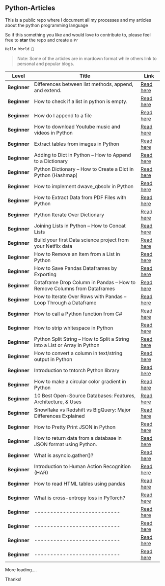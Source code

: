 ## Python-Articles

This is a public repo where I document all my processes and my articles about the python programming language 

So if this something you like and would love to contribute to, please feel free to **star** the repo and create a `Pr`

```python
Hello World 👋
```

> Note: Some of the articles are in mardown format while others link to personal and popular blogs.



|  Level           | Title                                                  |     Link                   |
|------------------|--------------------------------------------------------|----------------------------|
|**Beginner**      | Differences between list methods, append, and extend.  | [Read here](https://github.com/zenUnicorn/Python-Articles/blob/main/Differences-between-list-methods-append-and-extend.md)   |
|**Beginner**  | How to check if a list in python is empty.          |  [Read here](https://github.com/zenUnicorn/Python-Articles/blob/main/How-to-check-if-a-list-in-python-is-empty.md)                                      |
|**Beginner**        | How do I append to a file   |[Read here](https://github.com/zenUnicorn/Python-Articles/blob/main/how-d-i-append-to-a-file.md)         |
|**Beginner**        | How to download Youtube music and videos in Python   |[Read here](https://shittuolumide.hashnode.dev/how-to-download-youtube-music-and-videos-with-python)         |
|**Beginner**        |  Extract tables from images in Python    |[Read here](https://iamholumeedey007.medium.com/extract-tables-from-images-in-python-ae26a76ba29c)         |
|**Beginner**        | Adding to Dict in Python – How to Append to a Dictionary    |[Read here](https://www.freecodecamp.org/news/add-to-dict-in-python/)         |
|**Beginner**        | Python Dictionary – How to Create a Dict in Python (Hashmap)   |[Read here](https://www.freecodecamp.org/news/python-dictionary-how-to-create-a-dict-in-python/)         |
|**Beginner**        | How to implement dwave_qbsolv in Python    |[Read here](https://www.educative.io/answers/how-to-implement-dwaveqbsolv-in-python)         |
|**Beginner**        | How to Extract Data from PDF Files with Python  |[Read here](https://www.freecodecamp.org/news/extract-data-from-pdf-files-with-python/)         |
|**Beginner**        | Python Iterate Over Dictionary    |[Read here](https://www.freecodecamp.org/news/python-iterate-over-dictionary-how-to-loop-through-a-dict/)         |
|**Beginner**        | Joining Lists in Python – How to Concat Lists    |[Read here](https://www.freecodecamp.org/news/joining-lists-in-python-how-to-concat-lists/)         |
|**Beginner**        | Build your first Data science project from your Netflix data   |[Read here](https://iamholumeedey007.medium.com/build-your-first-data-science-project-from-your-netflix-data-ba3f89ce83e)         |
|**Beginner**        | How to Remove an Item from a List in Python    |[Read here](https://www.freecodecamp.org/news/python-remove-from-list-how-to-remove-an-item-from-a-list-in-python-2/)         |
|**Beginner**        | How to Save Pandas Dataframes by Exporting    |[Read here](https://www.freecodecamp.org/news/dataframe-to-csv-how-to-save-pandas-dataframes-by-exporting/)
|**Beginner**        | Dataframe Drop Column in Pandas – How to Remove Columns from Dataframes    |[Read here](https://www.freecodecamp.org/news/dataframe-drop-column-in-pandas-how-to-remove-columns-from-dataframes/)         |
|**Beginner**        | How to Iterate Over Rows with Pandas – Loop Through a Dataframe    |[Read here](https://www.freecodecamp.org/news/how-to-iterate-over-rows-with-pandas-loop-through-a-dataframe)         |
|**Beginner**        | How to call a Python function from C#    |[Read here](https://www.educative.io/answers/how-to-call-a-python-function-from-c-sharp)         |
|**Beginner**        | How to strip whitespace in Python    |[Read here](https://www.educative.io/answers/how-to-strip-whitespace-in-python)         |
|**Beginner**        | Python Split String – How to Split a String into a List or Array in Python    |[Read here](https://www.freecodecamp.org/news/python-split-string-how-to-split-a-string-into-a-list-or-array-in-python/)         |
|**Beginner**        | How to convert a column in text/string output in Python    |[Read here](https://www.educative.io/answers/how-to-convert-a-column-in-text-string-output-in-python)         |
|**Beginner**        | Introduction to tntorch Python library    |[Read here](https://www.educative.io/answers/introduction-to-tntorch-python-library)         |
|**Beginner**        | How to make a circular color gradient in Python    |[Read here](https://www.educative.io/answers/how-to-make-a-circular-color-gradient-in-python)         |
|**Beginner**        | 10 Best Open-Source Databases: Features, Architecture, & Uses    |[Read here](https://estuary.dev/best-open-source-databases/)         |
|**Beginner**        | Snowflake vs Redshift vs BigQuery: Major Differences Explained    |[Read here](https://estuary.dev/snowflake-vs-redshift-vs-bigquery/)         |
|**Beginner**        | How to Pretty Print JSON in Python    |[Read here](https://www.freecodecamp.org/news/how-to-pretty-print-json-in-python/)         |
|**Beginner**        | How to return data from a database in JSON format using Python.    |[Read here](https://www.educative.io/answers/how-to-return-data-from-a-database-in-json-format-using-python)         |
|**Beginner**        | What is asyncio.gather()?    |[Read here](https://www.educative.io/answers/what-is-asynciogather)         |
|**Beginner**        | Introduction to Human Action Recognition (HAR)    |[Read here](https://heartbeat.comet.ml/human-action-recognition-har-300a28b01b13)         |
|**Beginner**        | How to read HTML tables using pandas    |[Read here](https://www.educative.io/answers/how-to-read-html-tables-using-pandas)         |
|**Beginner**        | What is cross-entropy loss in PyTorch?    |[Read here]()         |
|**Beginner**        | ---------------------------    |[Read here]()         |
|**Beginner**        | ---------------------------    |[Read here]()         |
|**Beginner**        | ---------------------------    |[Read here]()         |
|**Beginner**        | ---------------------------    |[Read here]()         |




More loading....

Thanks!
